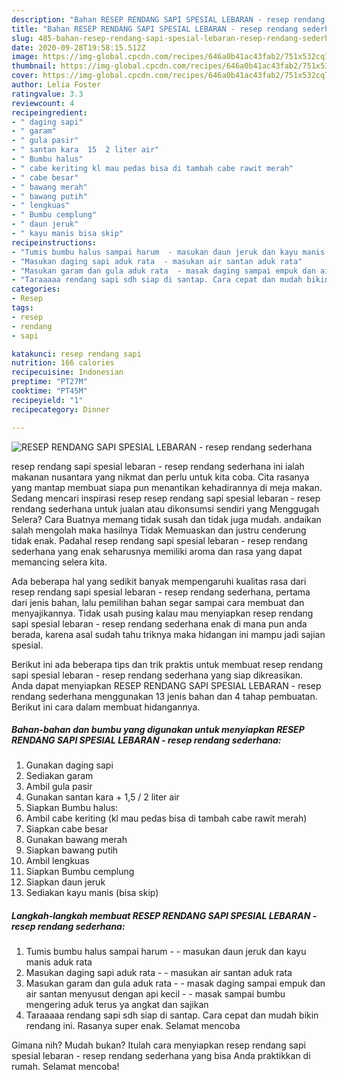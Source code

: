 ```yaml
---
description: "Bahan RESEP RENDANG SAPI SPESIAL LEBARAN - resep rendang sederhana | Cara Membuat RESEP RENDANG SAPI SPESIAL LEBARAN - resep rendang sederhana Yang Enak dan Simpel"
title: "Bahan RESEP RENDANG SAPI SPESIAL LEBARAN - resep rendang sederhana | Cara Membuat RESEP RENDANG SAPI SPESIAL LEBARAN - resep rendang sederhana Yang Enak dan Simpel"
slug: 485-bahan-resep-rendang-sapi-spesial-lebaran-resep-rendang-sederhana-cara-membuat-resep-rendang-sapi-spesial-lebaran-resep-rendang-sederhana-yang-enak-dan-simpel
date: 2020-09-28T19:58:15.512Z
image: https://img-global.cpcdn.com/recipes/646a0b41ac43fab2/751x532cq70/resep-rendang-sapi-spesial-lebaran-resep-rendang-sederhana-foto-resep-utama.jpg
thumbnail: https://img-global.cpcdn.com/recipes/646a0b41ac43fab2/751x532cq70/resep-rendang-sapi-spesial-lebaran-resep-rendang-sederhana-foto-resep-utama.jpg
cover: https://img-global.cpcdn.com/recipes/646a0b41ac43fab2/751x532cq70/resep-rendang-sapi-spesial-lebaran-resep-rendang-sederhana-foto-resep-utama.jpg
author: Lelia Foster
ratingvalue: 3.3
reviewcount: 4
recipeingredient:
- " daging sapi"
- " garam"
- " gula pasir"
- " santan kara  15  2 liter air"
- " Bumbu halus"
- " cabe keriting kl mau pedas bisa di tambah cabe rawit merah"
- " cabe besar"
- " bawang merah"
- " bawang putih"
- " lengkuas"
- " Bumbu cemplung"
- " daun jeruk"
- " kayu manis bisa skip"
recipeinstructions:
- "Tumis bumbu halus sampai harum  - masukan daun jeruk dan kayu manis aduk rata"
- "Masukan daging sapi aduk rata  - masukan air santan aduk rata"
- "Masukan garam dan gula aduk rata  - masak daging sampai empuk dan air santan menyusut dengan api kecil  - masak sampai bumbu mengering aduk terus ya angkat dan sajikan"
- "Taraaaaa rendang sapi sdh siap di santap. Cara cepat dan mudah bikin rendang ini. Rasanya super enak. Selamat mencoba"
categories:
- Resep
tags:
- resep
- rendang
- sapi

katakunci: resep rendang sapi 
nutrition: 166 calories
recipecuisine: Indonesian
preptime: "PT27M"
cooktime: "PT45M"
recipeyield: "1"
recipecategory: Dinner

---
```



![RESEP RENDANG SAPI SPESIAL LEBARAN - resep rendang sederhana](https://img-global.cpcdn.com/recipes/646a0b41ac43fab2/751x532cq70/resep-rendang-sapi-spesial-lebaran-resep-rendang-sederhana-foto-resep-utama.jpg)


resep rendang sapi spesial lebaran - resep rendang sederhana ini ialah makanan nusantara yang nikmat dan perlu untuk kita coba. Cita rasanya yang mantap membuat siapa pun menantikan kehadirannya di meja makan.
Sedang mencari inspirasi resep resep rendang sapi spesial lebaran - resep rendang sederhana untuk jualan atau dikonsumsi sendiri yang Menggugah Selera? Cara Buatnya memang tidak susah dan tidak juga mudah. andaikan salah mengolah maka hasilnya Tidak Memuaskan dan justru cenderung tidak enak. Padahal resep rendang sapi spesial lebaran - resep rendang sederhana yang enak seharusnya memiliki aroma dan rasa yang dapat memancing selera kita.



Ada beberapa hal yang sedikit banyak mempengaruhi kualitas rasa dari resep rendang sapi spesial lebaran - resep rendang sederhana, pertama dari jenis bahan, lalu pemilihan bahan segar sampai cara membuat dan menyajikannya. Tidak usah pusing kalau mau menyiapkan resep rendang sapi spesial lebaran - resep rendang sederhana enak di mana pun anda berada, karena asal sudah tahu triknya maka hidangan ini mampu jadi sajian spesial.


Berikut ini ada beberapa tips dan trik praktis untuk membuat resep rendang sapi spesial lebaran - resep rendang sederhana yang siap dikreasikan. Anda dapat menyiapkan RESEP RENDANG SAPI SPESIAL LEBARAN - resep rendang sederhana menggunakan 13 jenis bahan dan 4 tahap pembuatan. Berikut ini cara dalam membuat hidangannya.

<!--inarticleads1-->

##### Bahan-bahan dan bumbu yang digunakan untuk menyiapkan RESEP RENDANG SAPI SPESIAL LEBARAN - resep rendang sederhana:

1. Gunakan  daging sapi
1. Sediakan  garam
1. Ambil  gula pasir
1. Gunakan  santan kara + 1,5 / 2 liter air
1. Siapkan  Bumbu halus:
1. Ambil  cabe keriting (kl mau pedas bisa di tambah cabe rawit merah)
1. Siapkan  cabe besar
1. Gunakan  bawang merah
1. Siapkan  bawang putih
1. Ambil  lengkuas
1. Siapkan  Bumbu cemplung
1. Siapkan  daun jeruk
1. Sediakan  kayu manis (bisa skip)




<!--inarticleads2-->

##### Langkah-langkah membuat RESEP RENDANG SAPI SPESIAL LEBARAN - resep rendang sederhana:

1. Tumis bumbu halus sampai harum  - - masukan daun jeruk dan kayu manis aduk rata
1. Masukan daging sapi aduk rata  - - masukan air santan aduk rata
1. Masukan garam dan gula aduk rata  - - masak daging sampai empuk dan air santan menyusut dengan api kecil  - - masak sampai bumbu mengering aduk terus ya angkat dan sajikan
1. Taraaaaa rendang sapi sdh siap di santap. Cara cepat dan mudah bikin rendang ini. Rasanya super enak. Selamat mencoba




Gimana nih? Mudah bukan? Itulah cara menyiapkan resep rendang sapi spesial lebaran - resep rendang sederhana yang bisa Anda praktikkan di rumah. Selamat mencoba!
